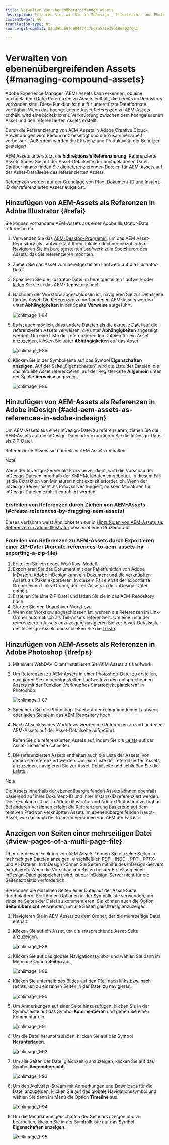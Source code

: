 ```yaml
---
title: Verwalten von ebenenübergreifenden Assets
description: Erfahren Sie, wie Sie in InDesign-, Illustrator- und Photoshop-Dateien Verweise auf AEM-Assets erstellen. Darüber hinaus erfahren Sie, wie Sie mit der Funktion „Seitenanzeige“ einzelne Seiten mehrseitiger Dateien, darunter PDF, INDD, PPT, PPTX und Ai-Dateien, anzeigen können.
contentOwner: AG
translation-type: ht
source-git-commit: 82dd9bd69fe994f74c7be8a571e386f0e902f6a1

---
```



# Verwalten von ebenenübergreifenden Assets {#managing-compound-assets}

Adobe Experience Manager (AEM) Assets kann erkennen, ob eine hochgeladene Datei Referenzen zu Assets enthält, die bereits im Repository vorhanden sind. Diese Funktion ist nur für unterstützte Dateiformate verfügbar. Wenn das hochgeladene Asset Referenzen zu AEM-Assets enthält, wird eine bidirektionale Verknüpfung zwischen dem hochgeladenen Asset und den referenzierten Assets erstellt.

Durch die Referenzierung von AEM-Assets in Adobe Creative Cloud-Anwendungen wird Redundanz beseitigt und die Zusammenarbeit verbessert. Außerdem werden die Effizienz und Produktivität der Benutzer gesteigert.

AEM Assets unterstützt die **bidirektionale Referenzierung**. Referenzierte Assets finden Sie auf der Asset-Detailseite der hochgeladenen Datei. Darüber hinaus finden Sie die referenzierenden Dateien für AEM-Assets auf der Asset-Detailseite des referenzierten Assets.

Referenzen werden auf der Grundlage von Pfad, Dokument-ID und Instanz-ID der referenzierten Assets aufgelöst.

## Hinzufügen von AEM-Assets als Referenzen in Adobe Illustrator  {#refai}

Sie können vorhandene AEM-Assets aus einer Adobe Illustrator-Datei referenzieren.

1. Verwenden Sie das [AEM-Desktop-Programm](https://docs.adobe.com/content/help/en/experience-manager-desktop-app/using/using.html), um das AEM Asset-Repository als Laufwerk auf Ihrem lokalen Rechner einzubinden. Navigieren Sie im bereitgestellten Laufwerk zum Speicherort des Assets, das Sie referenzieren möchten.
1. Ziehen Sie das Asset vom bereitgestellten Laufwerk auf die Illustrator-Datei.
1. Speichern Sie die Illustrator-Datei im bereitgestellten Laufwerk oder [laden](/help/assets/manage-digital-assets.md#uploading-assets) Sie sie in das AEM-Repository hoch.
1. Nachdem der Workflow abgeschlossen ist, navigieren Sie zur Detailseite für das Asset. Die Referenzen zu vorhandenen AEM-Assets werden unter **Abhängigkeiten** in der Spalte **Verweise** aufgeführt.

   ![chlimage_1-84](assets/chlimage_1-84.png)

1. Es ist auch möglich, dass andere Dateien als die aktuelle Datei auf die referenzierten Assets verweisen, die unter **Abhängigkeiten** angezeigt werden. Um eine Liste der referenzierenden Dateien für ein Asset anzuzeigen, klicken Sie unter **Abhängigkeiten** auf das Asset.

   ![chlimage_1-85](assets/chlimage_1-85.png)

1. Klicken Sie in der Symbolleiste auf das Symbol **Eigenschaften anzeigen**. Auf der Seite „Eigenschaften“ wird die Liste der Dateien, die das aktuelle Asset referenzieren, auf der Registerkarte **Allgemein** unter der Spalte **Verweise** angezeigt.

   ![chlimage_1-86](assets/chlimage_1-86.png)

## Hinzufügen von AEM-Assets als Referenzen in Adobe InDesign {#add-aem-assets-as-references-in-adobe-indesign}

Um AEM-Assets aus einer InDesign-Datei zu referenzieren, ziehen Sie die AEM-Assets auf die InDesign-Datei oder exportieren Sie die InDesign-Datei als ZIP-Datei.

Referenzierte Assets sind bereits in AEM Assets enthalten. <!-- You can extract subassets by [configuring InDesign server](/help/assets/indesign.md). Embedded assets in an InDesign file are extracted as subassets. -->

>[!NOTE]
>
>Wenn der InDesign-Server als Proxyserver dient, wird die Vorschau der InDesign-Dateien innerhalb der XMP-Metadaten eingebettet. In diesem Fall ist die Extraktion von Miniaturen nicht explizit erforderlich. Wenn der InDesign-Server nicht als Proxyserver fungiert, müssen Miniaturen für InDesign-Dateien explizit extrahiert werden.

### Erstellen von Referenzen durch Ziehen von AEM-Assets   {#create-references-by-dragging-aem-assets}

Dieses Verfahren weist Ähnlichkeiten zur in [Hinzufügen von AEM-Assets als Referenzen in Adobe Illustrator](#refai) beschriebenen Prozedur auf.

### Erstellen von Referenzen zu AEM-Assets durch Exportieren einer ZIP-Datei {#create-references-to-aem-assets-by-exporting-a-zip-file}

1. Erstellen Sie ein neues Workflow-Modell.
1. Exportieren Sie das Dokument mit der Paketfunktion von Adobe InDesign.
Adobe InDesign kann ein Dokument und die verknüpften Assets als Paket exportieren. In diesem Fall enthält der exportierte Ordner einen Links-Ordner, der Teil-Assets in der InDesign-Datei enthält.
1. Erstellen Sie eine ZIP-Datei und laden Sie sie in das AEM-Repository hoch.
1. Starten Sie den Unarchiver-Workflow.
1. Wenn der Workflow abgeschlossen ist, werden die Referenzen im Link-Ordner automatisch als Teil-Assets referenziert. Um eine Liste der referenzierten Assets anzuzeigen, navigieren Sie zur Asset-Detailseite des InDesign-Assets und schließen Sie die [Leiste](/help/sites-cloud/authoring/getting-started/basic-handling.md#rail-selector).

## Hinzufügen von AEM-Assets als Referenzen in Adobe Photoshop {#refps}

1. Mit einem WebDAV-Client installieren Sie AEM Assets als Laufwerk.
1. Um Referenzen zu AEM-Assets in einer Photoshop-Datei zu erstellen, navigieren Sie im bereitgestellten Laufwerk zu den entsprechenden Assets mit der Funktion „Verknüpftes Smartobjekt platzieren“ in Photoshop.

   ![chlimage_1-87](assets/chlimage_1-87.png)

1. Speichern Sie die Photoshop-Datei auf dem eingebundenen Laufwerk oder [laden](/help/assets/manage-digital-assets.md#uploading-assets) Sie sie in das AEM-Repository hoch.
1. Nach Abschluss des Workflows werden die Referenzen zu vorhandenen AEM-Assets auf der Asset-Detailseite aufgeführt.

   Rufen Sie die referenzierten Assets auf, indem Sie die [Leiste](/help/sites-cloud/authoring/getting-started/basic-handling.md#rail-selector) auf der Asset-Detailseite schließen.

1. Die referenzierten Assets enthalten auch die Liste der Assets, von denen sie referenziert werden. Um eine Liste der referenzierten Assets anzuzeigen, navigieren Sie zur Asset-Detailseite und schließen Sie die [Leiste](/help/sites-cloud/authoring/getting-started/basic-handling.md#rail-selector).

>[!NOTE]
>
>Die Assets innerhalb der ebenenübergreifenden Assets können ebenfalls basierend auf ihrer Dokument-ID und ihrer Instanz-ID referenziert werden. Diese Funktion ist nur in Adobe Illustrator und Adobe Photoshop verfügbar. Bei anderen Versionen erfolgt die Referenzierung basierend auf dem relativen Pfad von verknüpften Assets im ebenenübergreifenden Haupt-Asset, wie das auch bei früheren Versionen von AEM der Fall ist.

## Anzeigen von Seiten einer mehrseitigen Datei  {#view-pages-of-a-multi-page-file}

Über die Viewer-Funktion von AEM Assets können Sie einzelne Seiten in mehrseitigen Dateien anzeigen, einschließlich PDF-, INDD-, PPT-, PPTX- und AI-Dateien. In InDesign können Sie Seiten mithilfe des InDesign-Servers extrahieren. Wenn die Vorschau von Seiten bei der Erstellung einer InDesign-Datei gespeichert wird, ist der InDesign-Server nicht für die Seitenextraktion erforderlich.

Sie können die einzelnen Seiten einer Datei auf der Asset-Seite durchblättern. Sie können Optionen in der Symbolleiste verwenden, um einzelne Seiten der Datei zu kommentieren. Sie können auch die Option **Seitenübersicht** verwenden, um alle Seiten gleichzeitig anzuzeigen.

1. Navigieren Sie in AEM Assets zu dem Ordner, der die mehrseitige Datei enthält.
1. Klicken Sie auf ein Asset, um die entsprechende Asset-Seite anzuzeigen.

   ![chlimage_1-88](assets/chlimage_1-88.png)

1. Klicken Sie auf das globale Navigationssymbol und wählen Sie dann im Menü die Option **Seiten** aus.

   ![chlimage_1-89](assets/chlimage_1-89.png)

1. Klicken Sie unterhalb des Bildes auf den Pfeil nach links bzw. nach rechts, um zu einzelnen Seiten in der Datei zu navigieren.

   ![chlimage_1-90](assets/chlimage_1-90.png)

1. Um Anmerkungen auf einer Seite hinzuzufügen, klicken Sie in der Symbolleiste auf das Symbol **Kommentieren** und geben Sie einen Kommentar ein.

   ![chlimage_1-91](assets/chlimage_1-91.png)

1. Um die Datei herunterzuladen, klicken Sie auf das Symbol **Herunterladen**.

   ![chlimage_1-92](assets/chlimage_1-92.png)

1. Um alle Seiten der Datei gleichzeitig anzuzeigen, klicken Sie auf das Symbol **Seitenübersicht**.

   ![chlimage_1-93](assets/chlimage_1-93.png)

1. Um den Aktivitäts-Stream mit Anmerkungen und Downloads für die Datei anzuzeigen, klicken Sie auf das globale Navigationssymbol und wählen Sie dann im Menü die Option **Timeline** aus.

   ![chlimage_1-94](assets/chlimage_1-94.png)

1. Um die Metadateneigenschaften der Seite anzuzeigen und zu bearbeiten, klicken Sie in der Symbolleiste auf das Symbol **Eigenschaften anzeigen**.

   ![chlimage_1-95](assets/chlimage_1-95.png)
